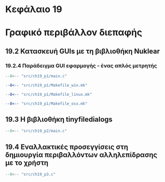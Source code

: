 # Κεφάλαιο 19

<h1>Γραφικό περιβάλλον διεπαφής</h1>

## 19.2 Κατασκευή GUIs με τη βιβλιοθήκη Nuklear

### 19.2.4 Παράδειγμα GUI εφαρμογής - ένας απλός μετρητής

```{.c title="ch19_p1/main.c" linenums="1"}
--8<-- "src/ch19_p1/main.c"
```

```{.mk title="ch19_p1/Makefile_win.mk" linenums="1"}
--8<-- "src/ch19_p1/Makefile_win.mk"
```

```{.mk title="ch19_p1/Makefile_linux.mk" linenums="1"}
--8<-- "src/ch19_p1/Makefile_linux.mk"
```

```{.mk title="ch19_p1/Makefile_osx.mk" linenums="1"}
--8<-- "src/ch19_p1/Makefile_osx.mk"
```

## 19.3 Η βιβλιοθήκη tinyfiledialogs

```{.c title="ch19_p2/main.c" linenums="1"}
--8<-- "src/ch19_p2/main.c"
```

## 19.4 Εναλλακτικές προσεγγίσεις στη δημιουργία περιβαλλόντων αλληλεπίδρασης με το χρήστη

```{.c title="ch19_p3.c" linenums="1"}
--8<-- "src/ch19_p3.c"
```

<!-- ## 19.5 Ασκήσεις

***Άσκηση 1***

***Άσκηση 2***

***Άσκηση 3***

***Άσκηση 4*** -->

